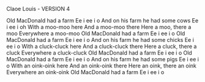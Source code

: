 

Claoe Louis - VERSION 4


Old MacDonald had a farm
Ee i ee i o
And on his farm he had some cows
Ee i ee i oh
With a moo-moo here
And a moo-moo there
Here a moo, there a moo
Everywhere a moo-moo
Old MacDonald had a farm
Ee i ee i o
Old MacDonald had a farm
Ee i ee i o
And on his farm he had some chicks
Ee i ee i o
With a cluck-cluck here
And a cluck-cluck there
Here a cluck, there a cluck
Everywhere a cluck-cluck
Old MacDonald had a farm
Ee i ee i o
Old MacDonald had a farm
Ee i ee i o
And on his farm he had some pigs
Ee i ee i o
With an oink-oink here
And an oink-oink there
Here an oink, there an oink
Everywhere an oink-oink
Old MacDonald had a farm
Ee i ee i o
